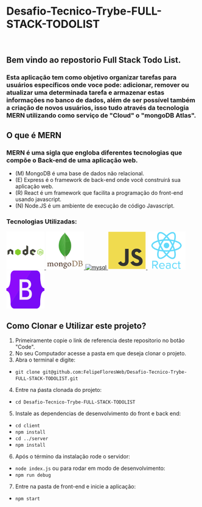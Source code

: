 <h1> Desafio-Tecnico-Trybe-FULL-STACK-TODOLIST </h1>
<br>

<h2> Bem vindo ao repostorio Full Stack Todo List.</h2>
<h3> Esta aplicação tem como objetivo organizar tarefas para usuários específicos onde voce pode: adicionar, remover ou atualizar uma determinada
tarefa e armazenar estas informações no banco de dados, além de ser possível também a criação de novos usuários, isso tudo através da tecnologia MERN
utilizando como serviço de "Cloud" o "mongoDB Atlas".</h3>

<h2> O que é MERN </h2>
<h3>MERN é uma sigla que engloba diferentes tecnologias que compõe o Back-end de uma aplicação web.</h3>
<ul>
<li>(M) MongoDB é uma base de dados não relacional.</li>
<li>(E)  Express é o framework de back-end onde você construirá sua aplicação web.</li>
<li>(R)  React é um framework que facilita a programação do front-end usando javascript.</li>
<li>(N)  Node.JS é um ambiente de execução de código Javascript.</li>
</ul>
<h3>Tecnologias Utilizadas:</h3>

<p align="left">
  <a href="https://nodejs.org/en/" target="_blank">
  <img src="https://raw.githubusercontent.com/devicons/devicon/master/icons/nodejs/nodejs-original-wordmark.svg" alt="node" width="100" height="100"/>
  </a>
  <a href="https://www.mongodb.com/" target="_blank">
  <img src="https://raw.githubusercontent.com/devicons/devicon/master/icons/mongodb/mongodb-original-wordmark.svg" alt="mongoDb" width="100" height="100"/>
  </a>
  <a href="https://expressjs.com/" target="_blank">
  <img src="https://w7.pngwing.com/pngs/212/722/png-transparent-web-development-express-js-javascript-software-framework-laravel-world-wide-web-purple-blue-text.png" alt="mysql" width="200" height="100"/>
  </a>
  <a href="https://developer.mozilla.org/en-US/docs/Web/JavaScript" target="_blank">
  <img src="https://raw.githubusercontent.com/devicons/devicon/master/icons/javascript/javascript-original.svg" alt="javascript" width="100" height="100"/>
  </a>
  <a href="https://reactjs.org/" target="_blank">
  <img src="https://raw.githubusercontent.com/devicons/devicon/master/icons/react/react-original-wordmark.svg" alt="react" width="100" height="100"/>
  </a>
  <a href="https://react-bootstrap.github.io/" target="_blank">
  <img src="https://raw.githubusercontent.com/devicons/devicon/master/icons/bootstrap/bootstrap-original.svg" alt="bootstrap" width="100" height="100"/>
  </a>
</p>

## Como Clonar e Utilizar este projeto?

1. Primeiramente copie o link de referencia deste repositorio no botão "Code".
2. No seu Computador acesse a pasta em que deseja clonar o projeto.
3. Abra o terminal e digite:
* `git clone git@github.com:FelipeFloresWeb/Desafio-Tecnico-Trybe-FULL-STACK-TODOLIST.git`
4. Entre na ṕasta clonada do projeto:
* `cd Desafio-Tecnico-Trybe-FULL-STACK-TODOLIST`
5. Instale as dependencias de desenvolvimento do front e back end:
* `cd client`
* `npm install`
* `cd ../server`
* `npm install`
6. Após o término da instalação rode o servidor:
* `node index.js`
ou para rodar em modo de desenvolvimento:
* `npm run debug`
7. Entre na pasta de front-end e inicie a aplicação:
* `npm start`
